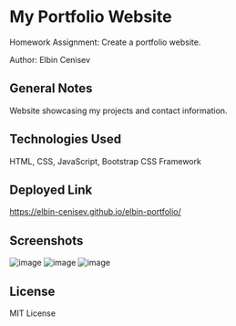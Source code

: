 # My Portfolio Website
Homework Assignment: Create a portfolio website.

Author: Elbin Cenisev

## General Notes
Website showcasing my projects and contact information.

## Technologies Used
HTML, CSS, JavaScript, Bootstrap CSS Framework

## Deployed Link
https://elbin-cenisev.github.io/elbin-portfolio/

## Screenshots
![image](https://user-images.githubusercontent.com/75343776/126915265-9ebc6c8c-5a13-48d5-8539-023419a4760f.png)
![image](https://user-images.githubusercontent.com/75343776/126915272-32daf657-fdd2-4c01-b3fa-b1a0142d8231.png)
![image](https://user-images.githubusercontent.com/75343776/126915281-1741abc4-dccf-4761-bd23-90e91c32758c.png)

## License
MIT License
